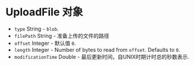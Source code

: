 # UploadFile 对象

* `type` String - `blob`.
* `filePath` String - 准备上传的文件的路径
* `offset` Integer - 默认值 `0`.
* `length` Integer - Number of bytes to read from `offset`. Defaults to `0`.
* `modificationTime` Double - 最后更新时间，自UNIX时期计时总的秒数表示.
